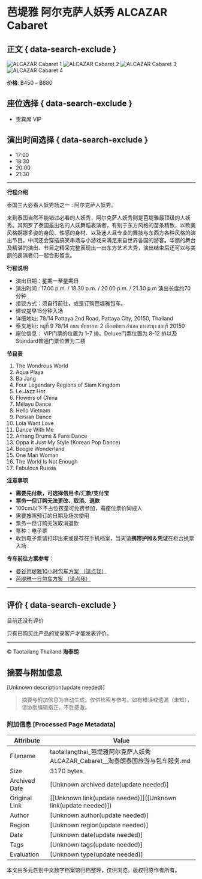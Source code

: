 # 芭堤雅 阿尔克萨人妖秀 ALCAZAR Cabaret

## 正文 { data-search-exclude }


![ALCAZAR Cabaret 1](https://taotailangthai.com/wp-content/uploads/2019/05/ttl-alcaza-04.jpg)
![ALCAZAR Cabaret 2](https://taotailangthai.com/wp-content/uploads/2019/05/ttl-alcaza-05.jpg)
![ALCAZAR Cabaret 3](https://taotailangthai.com/wp-content/uploads/2019/05/ttl-alcaza-01.jpg)
![ALCAZAR Cabaret 4](https://taotailangthai.com/wp-content/uploads/2019/05/ttl-alcaza-02.jpg)

**价格**: ฿450 – ฿880

## 座位选择 { data-search-exclude }
- 贵宾席 VIP

## 演出时间选择 { data-search-exclude }
- 17:00
- 18:30
- 20:00
- 21:30

---

**行程介绍**

泰国三大必看人妖秀场之一 : 阿尔克萨人妖秀。

来到泰国当然不能错过必看的人妖秀，阿尔克萨人妖秀则是芭堤雅最顶级的人妖秀。其网罗了泰国最出名的人妖舞蹈表演者，有别于东方风格的苗条精致，以欧美风格婀娜多姿的身段、性感的身材、以及迷人且专业的舞技与东西方各种风格的演出节目，中间还会穿插搞笑串场与小游戏来满足来自世界各国的游客。华丽的舞台及精湛的演出、节目之精采完整表现出一出东方艺术大秀，演出结束后还可以与美丽的表演者们一起合影留念。

**行程说明**

- 演出日期：星期一至星期日
- 演出时间 : 17.00 p.m. / 18.30 p.m. / 20.00 p.m. / 21.30 p.m 演出长度约70分钟
- 接驳方式：须自行前往，或是订购芭堤雅包车。
- 建议提早15分钟入场
- 详细地址: 78/14 Pattaya 2nd Road, Pattaya City, 20150, Thailand
- 泰文地址: หมู่ที่ 9 78/14 ถนน พัทยาสาย 2 เมืองพัทยา อำเภอ บางละมุง ชลบุรี 20150
- 座位信息： VIP门票的位置为 1-7 排。Deluxe门票位置为 8-12 排以及Standard普通门票位置为二楼

**节目表**

1. The Wondrous World
2. Aqua Playa
3. Ba Jang
4. Four Legendary Regions of Siam Kingdom
5. Le Jazz Hot
6. Flowers of China
7. Melayu Dance
8. Hello Vietnam
9. Persian Dance
10. Lola Want Love
11. Dance With Me
12. Arirang Drums & Fans Dance
13. Oppa It Just My Style (Korean Pop Dance)
14. Boogie Wonderland
15. One Man Woman
16. The World Is Not Enough
17. Fabulous Russia

**注意事项**

- **需要先付款，可选择信用卡/汇款/支付宝**
- **票务一但订购无法更改、取消、退款**
- 100cm以下不占位孩童可免费参加，需座位票价同成人
- 需要按照预订的日期及场次使用
- 票务一但订购无法取消退款
- 票种：电子票
- 收到电子票请打印出来或是存在手机档案，当天请**携带护照＆凭证**在柜台换票入场

**专车前往方案参考：**
- [曼谷芭堤雅10小时包车方案 （请点我）](https://taotailangthai.com/shop/%e8%8a%ad%e5%a0%a4%e9%9b%85%e5%8c%85%e8%bb%8a/)
- [芭堤雅一日包车方案 （请点我）](https://taotailangthai.com/shop/pattaya-local-tour-pick-up-hotel/)

---

## 评价 { data-search-exclude }

目前还没有评价

只有已购买此产品的登录客户才能发表评价。

---

© Taotailang Thailand **淘泰朗**
<!-- tcd_original_link https://taotailangthai.com/product/alcazar-cabaret-ticket/?lang=zh-hans -->


## 摘要与附加信息

<!-- tcd_abstract -->
[Unknown description(update needed)]
<!-- tcd_abstract_end -->

> 摘要与附加信息为自动生成，仅供检索与参考。如有错误或遗漏（未知），请协助编辑指正，不胜感激。

### 附加信息 [Processed Page Metadata]

| Attribute       | Value                                  |
|-----------------|----------------------------------------|
| Filename        | taotailangthai_芭堤雅阿尔克萨人妖秀ALCAZAR_Cabaret__淘泰朗泰国旅游与包车服务.md                             |
| Size            | 3170 bytes                           |
| Archived Date   | [Unknown archived date(update needed)]                             |
| Original Link   | [[Unknown link(update needed)]]([Unknown link(update needed)])                       |
| Author          | [Unknown author(update needed)]                               |
| Region          | [Unknown region(update needed)]                               |
| Date            | [Unknown date(update needed)]                                 |
| Tags            | [Unknown tags(update needed)]                                 |
| Evaluation            | [Unknown type(update needed)]                                 |
<!-- tcd_table_end -->

本文由多元性别中文数字档案馆归档整理，仅供浏览。版权归原作者所有。
